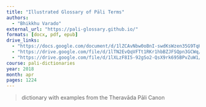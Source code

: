 ```yaml
---
title: "Illustrated Glossary of Pāli Terms"
authors:
  - "Bhikkhu Varado"
external_url: "https://pali-glossary.github.io/"
formats: [docx, pdf, epub]
drive_links:
  - "https://docs.google.com/document/d/1lZCAvNbw0oBnI-swdKsWzen35G9TqH6s/edit?usp=drivesdk&ouid=100121264257053757190&rtpof=true&sd=true"
  - "https://drive.google.com/file/d/1lTN2EvQqVFTt1RKr1hbBZJFSQpn3GCWq/view?usp=drivesdk"
  - "https://drive.google.com/file/d/1lXLzF8I5-92gSo2-QsX9rk695BPvZuW1/view?usp=drivesdk"
course: pali-dictionaries
year: 2018
month: apr
pages: 1224
---
```


> dictionary with examples from the Theravāda Pāli Canon
